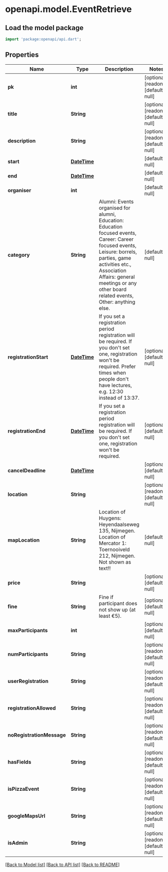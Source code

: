 # openapi.model.EventRetrieve

## Load the model package
```dart
import 'package:openapi/api.dart';
```

## Properties
Name | Type | Description | Notes
------------ | ------------- | ------------- | -------------
**pk** | **int** |  | [optional] [readonly] [default to null]
**title** | **String** |  | [optional] [readonly] [default to null]
**description** | **String** |  | [optional] [readonly] [default to null]
**start** | [**DateTime**](DateTime.md) |  | [default to null]
**end** | [**DateTime**](DateTime.md) |  | [default to null]
**organiser** | **int** |  | [default to null]
**category** | **String** | Alumni: Events organised for alumni, Education: Education focused events, Career: Career focused events, Leisure: borrels, parties, game activities etc., Association Affairs: general meetings or any other board related events, Other: anything else. | [default to null]
**registrationStart** | [**DateTime**](DateTime.md) | If you set a registration period registration will be required. If you don&#39;t set one, registration won&#39;t be required. Prefer times when people don&#39;t have lectures, e.g. 12:30 instead of 13:37. | [optional] [default to null]
**registrationEnd** | [**DateTime**](DateTime.md) | If you set a registration period registration will be required. If you don&#39;t set one, registration won&#39;t be required. | [optional] [default to null]
**cancelDeadline** | [**DateTime**](DateTime.md) |  | [optional] [default to null]
**location** | **String** |  | [optional] [readonly] [default to null]
**mapLocation** | **String** | Location of Huygens: Heyendaalseweg 135, Nijmegen. Location of Mercator 1: Toernooiveld 212, Nijmegen. Not shown as text!! | [default to null]
**price** | **String** |  | [optional] [default to null]
**fine** | **String** | Fine if participant does not show up (at least €5). | [optional] [default to null]
**maxParticipants** | **int** |  | [optional] [default to null]
**numParticipants** | **String** |  | [optional] [readonly] [default to null]
**userRegistration** | **String** |  | [optional] [readonly] [default to null]
**registrationAllowed** | **String** |  | [optional] [readonly] [default to null]
**noRegistrationMessage** | **String** |  | [optional] [readonly] [default to null]
**hasFields** | **String** |  | [optional] [readonly] [default to null]
**isPizzaEvent** | **String** |  | [optional] [readonly] [default to null]
**googleMapsUrl** | **String** |  | [optional] [readonly] [default to null]
**isAdmin** | **String** |  | [optional] [readonly] [default to null]

[[Back to Model list]](../README.md#documentation-for-models) [[Back to API list]](../README.md#documentation-for-api-endpoints) [[Back to README]](../README.md)


